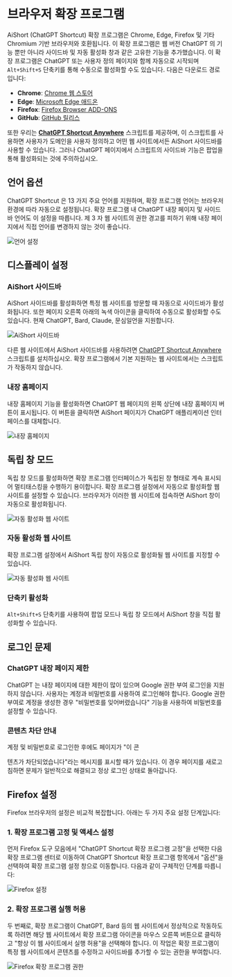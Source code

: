 # 브라우저 확장 프로그램

AiShort (ChatGPT Shortcut) 확장 프로그램은 Chrome, Edge, Firefox 및 기타 Chromium 기반 브라우저와 호환됩니다. 이 확장 프로그램은 웹 버전 ChatGPT 의 기능 뿐만 아니라 사이드바 및 자동 활성화 창과 같은 고유한 기능을 추가했습니다. 이 확장 프로그램은 ChatGPT 또는 사용자 정의 페이지와 함께 자동으로 시작되며 `Alt+Shift+S` 단축키를 통해 수동으로 활성화할 수도 있습니다. 다음은 다운로드 경로입니다:

- **Chrome**: [Chrome 웹 스토어](https://chrome.google.com/webstore/detail/chatgpt-shortcut/blcgeoojgdpodnmnhfpohphdhfncblnj)
- **Edge**: [Microsoft Edge 애드온](https://microsoftedge.microsoft.com/addons/detail/chatgpt-shortcut/hnggpalhfjmdhhmgfjpmhlfilnbmjoin)
- **Firefox**: [Firefox Browser ADD-ONS](https://addons.mozilla.org/addon/chatgpt-shortcut/)
- **GitHub**: [GitHub 릴리스](https://github.com/rockbenben/ChatGPT-Shortcut/releases/latest)

또한 우리는 [**ChatGPT Shortcut Anywhere**](https://greasyfork.org/scripts/482907-chatgpt-shortcut-anywhere) 스크립트를 제공하며, 이 스크립트를 사용하면 사용자가 도메인을 사용자 정의하고 어떤 웹 사이트에서든 AiShort 사이드바를 사용할 수 있습니다. 그러나 ChatGPT 페이지에서 스크립트의 사이드바 기능은 팝업을 통해 활성화되는 것에 주의하십시오.

## 언어 옵션

ChatGPT Shortcut 은 13 가지 주요 언어를 지원하며, 확장 프로그램 언어는 브라우저 환경에 따라 자동으로 설정됩니다. 확장 프로그램 내 ChatGPT 내장 페이지 및 사이드바 언어도 이 설정을 따릅니다. 제 3 자 웹 사이트의 권한 경고를 피하기 위해 내장 페이지에서 직접 언어를 변경하지 않는 것이 좋습니다.

![언어 설정](https://img.newzone.top/2023-12-23-12-04-29.png?imageMogr2/format/webp)

## 디스플레이 설정

### AiShort 사이드바

AiShort 사이드바를 활성화하면 특정 웹 사이트를 방문할 때 자동으로 사이드바가 활성화됩니다. 또한 페이지 오른쪽 아래의 녹색 아이콘을 클릭하여 수동으로 활성화할 수도 있습니다. 현재 ChatGPT, Bard, Claude, 문심일언을 지원합니다.

![AiShort 사이드바](https://img.newzone.top/2023-12-23-04-16-15.gif?imageMogr2/format/webp)

다른 웹 사이트에서 AiShort 사이드바를 사용하려면 [ChatGPT Shortcut Anywhere](https://greasyfork.org/scripts/482907-chatgpt-shortcut-anywhere) 스크립트를 설치하십시오. 확장 프로그램에서 기본 지원하는 웹 사이트에서는 스크립트가 작동하지 않습니다.

### 내장 홈페이지

내장 홈페이지 기능을 활성화하면 ChatGPT 웹 페이지의 왼쪽 상단에 내장 홈페이지 버튼이 표시됩니다. 이 버튼을 클릭하면 AiShort 페이지가 ChatGPT 애플리케이션 인터페이스를 대체합니다.

![내장 홈페이지](https://img.newzone.top/ai/2023-12-22-19-40-15.png?imageMogr2/format/webp)

## 독립 창 모드

독립 창 모드를 활성화하면 확장 프로그램 인터페이스가 독립된 창 형태로 계속 표시되어 멀티태스킹을 수행하기 용이합니다. 확장 프로그램 설정에서 자동으로 활성화할 웹 사이트를 설정할 수 있습니다. 브라우저가 이러한 웹 사이트에 접속하면 AiShort 창이 자동으로 활성화됩니다.

![자동 활성화 웹 사이트](https://img.newzone.top/2023-12-23-12-09-51.png?imageMogr2/format/webp)

### 자동 활성화 웹 사이트

확장 프로그램 설정에서 AiShort 독립 창이 자동으로 활성화될 웹 사이트를 지정할 수 있습니다.

![자동 활성화 웹 사이트](https://img.newzone.top/2023-12-23-12-09-51.png?imageMogr2/format/webp)

### 단축키 활성화

`Alt+Shift+S` 단축키를 사용하여 팝업 모드나 독립 창 모드에서 AiShort 창을 직접 활성화할 수 있습니다.

## 로그인 문제

### ChatGPT 내장 페이지 제한

ChatGPT 는 내장 페이지에 대한 제한이 많이 있으며 Google 권한 부여 로그인을 지원하지 않습니다. 사용자는 계정과 비밀번호를 사용하여 로그인해야 합니다. Google 권한 부여로 계정을 생성한 경우 "비밀번호를 잊어버렸습니다" 기능을 사용하여 비밀번호를 설정할 수 있습니다.

### 콘텐츠 차단 안내

계정 및 비밀번호로 로그인한 후에도 페이지가 "이 콘

텐츠가 차단되었습니다"라는 메시지를 표시할 때가 있습니다. 이 경우 페이지를 새로고침하면 문제가 일반적으로 해결되고 정상 로그인 상태로 돌아갑니다.

## Firefox 설정

Firefox 브라우저의 설정은 비교적 복잡합니다. 아래는 두 가지 주요 설정 단계입니다:

### 1. 확장 프로그램 고정 및 액세스 설정

먼저 Firefox 도구 모음에서 "ChatGPT Shortcut 확장 프로그램 고정"을 선택한 다음 확장 프로그램 센터로 이동하여 ChatGPT Shortcut 확장 프로그램 항목에서 "옵션"을 선택하여 확장 프로그램 설정 창으로 이동합니다. 다음과 같이 구체적인 단계를 따릅니다:

![Firefox 설정](https://img.newzone.top/2023-12-25-05-51-47.png?imageMogr2/format/webp)

### 2. 확장 프로그램 실행 허용

두 번째로, 확장 프로그램이 ChatGPT, Bard 등의 웹 사이트에서 정상적으로 작동하도록 하려면 해당 웹 사이트에서 확장 프로그램 아이콘을 마우스 오른쪽 버튼으로 클릭하고 "항상 이 웹 사이트에서 실행 허용"을 선택해야 합니다. 이 작업은 확장 프로그램이 특정 웹 사이트에서 콘텐츠를 수정하고 사이드바를 추가할 수 있는 권한을 부여합니다.

![Firefox 확장 프로그램 권한](https://img.newzone.top/2023-12-25-05-59-48.png?imageMogr2/format/webp)

